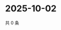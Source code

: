 # 2025-10-02

共 0 条

<!-- BEGIN ZHIHUVIDEO -->
<!-- 最后更新时间 Thu Oct 02 2025 12:12:56 GMT+0800 (China Standard Time) -->

<!-- END ZHIHUVIDEO -->
